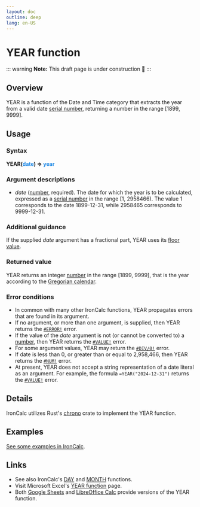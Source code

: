 ```yaml
---
layout: doc
outline: deep
lang: en-US
---
```

# YEAR function
::: warning
**Note:** This draft page is under construction 🚧
:::
## Overview
YEAR is a function of the Date and Time category that extracts the year from a valid date [serial number](/features/serial-numbers.md), returning a number in the range [1899, 9999].
## Usage
### Syntax
**YEAR(<span title="Number" style="color:#1E88E5">date</span>) => <span title="Number" style="color:#1E88E5">year</span>**
### Argument descriptions
* *date* ([number](/features/value-types#numbers), required). The date for which the year is to be calculated, expressed as a [serial number](/features/serial-numbers.md) in the range [1, 2958466). The value 1 corresponds to the date 1899-12-31, while 2958465 corresponds to 9999-12-31.
### Additional guidance
If the supplied _date_ argument has a fractional part, YEAR uses its [floor value](https://en.wikipedia.org/wiki/Floor_and_ceiling_functions).
### Returned value
YEAR returns an integer [number](/features/value-types#numbers) in the range [1899, 9999], that is the year according to the [Gregorian calendar](https://en.wikipedia.org/wiki/Gregorian_calendar).
### Error conditions
* In common with many other IronCalc functions, YEAR propagates errors that are found in its argument.
* If no argument, or more than one argument, is supplied, then YEAR returns the [`#ERROR!`](/features/error-types.md#error) error.
* If the value of the *date* argument is not (or cannot be converted to) a [number](/features/value-types#numbers), then YEAR returns the [`#VALUE!`](/features/error-types.md#value) error.
* For some argument values, YEAR may return the [`#DIV/0!`](/features/error-types.md#div-0) error.
* If date is less than 0, or greater than or equal to 2,958,466, then YEAR returns the [`#NUM!`](/features/error-types.md#num) error.
* At present, YEAR does not accept a string representation of a date literal as an argument. For example, the formula `=YEAR("2024-12-31")` returns the [`#VALUE!`](/features/error-types.md#value) error.
<!--@include: ../markdown-snippets/error-type-details.txt-->
## Details
IronCalc utilizes Rust's [chrono](https://docs.rs/chrono/latest/chrono/) crate to implement the YEAR function.
## Examples
[See some examples in IronCalc](https://app.ironcalc.com/?example=year).

## Links
* See also IronCalc's [DAY](/functions/date_and_time/day.md) and [MONTH](/functions/date_and_time/month.md) functions.
* Visit Microsoft Excel's [YEAR function](https://support.microsoft.com/en-gb/office/year-function-c64f017a-1354-490d-981f-578e8ec8d3b9) page.
* Both [Google Sheets](https://support.google.com/docs/answer/3093061) and [LibreOffice Calc](https://wiki.documentfoundation.org/Documentation/Calc_Functions/YEAR) provide versions of the YEAR function.
